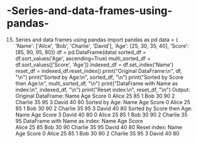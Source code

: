 # -Series-and-data-frames-using-pandas-
15. Series and data frames using pandas 
import pandas as pd
data = {
    'Name': ['Alice', 'Bob', 'Charlie', 'David'],
    'Age': [25, 30, 35, 40],
    'Score': [85, 90, 95, 80]}
df = pd.DataFrame(data)
sorted_df = df.sort_values('Age', ascending=True)
multi_sorted_df = df.sort_values(['Score', 'Age'])
indexed_df = df.set_index('Name')
reset_df = indexed_df.reset_index()
print("Original DataFrame:\n", df, "\n")
print("Sorted by Age:\n", sorted_df, "\n")
print("Sorted by Score then Age:\n", multi_sorted_df, "\n")
print("DataFrame with Name as index:\n", indexed_df, "\n")
print("Reset index:\n", reset_df, "\n")
Output: 
Original DataFrame:
     Name  Age  Score
0  Alice   25     85
1    Bob   30     90
2 Charlie   35     95
3  David   40     80
Sorted by Age:
     Name  Age  Score
0  Alice   25     85
1    Bob   30     90
2 Charlie   35     95
3  David   40     80
Sorted by Score then Age:
     Name  Age  Score
3  David   40     80
0  Alice   25     85
1    Bob   30     90
2 Charlie   35     95
DataFrame with Name as index:
     Name  Age  Score            
Alice     25     85
Bob       30     90
Charlie   35     95
David     40     80
Reset index:
     Name  Age  Score
0  Alice   25     85
1    Bob   30     90
2 Charlie   35     95
3  David   40     80

